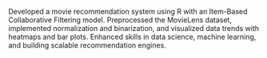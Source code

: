 Developed a movie recommendation system using R with an Item-Based Collaborative Filtering model. Preprocessed the MovieLens dataset, implemented normalization and binarization, and visualized data trends with heatmaps and bar plots. Enhanced skills in data science, machine learning, and building scalable recommendation engines.
